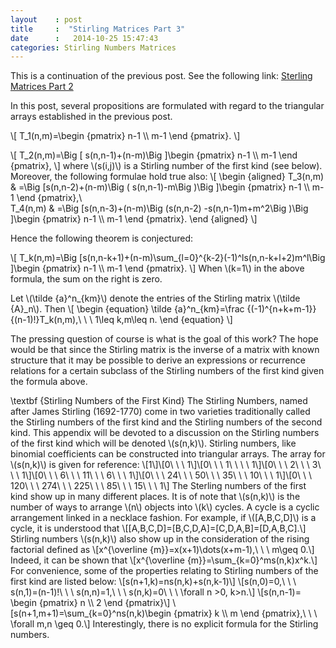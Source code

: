```yaml
---
layout    : post
title     :  "Stirling Matrices Part 3"
date      :   2014-10-25 15:47:43
categories: Stirling Numbers Matrices
---
```


This is a continuation of the previous post. See the following link: [Sterling Matrices Part 2](http://jamesevans2014.github.io/stirling/numbers/matrices/2014/10/25/Stirling-Matrices-Part-2.html)

In this post, several propositions are formulated with regard to the triangular arrays established in the previous post.

\\[
T\_1(n,m)=\begin {pmatrix} n-1 \\\ m-1 \end {pmatrix}.
\\]

\\[
T\_2(n,m)=\Big [ s(n,n-1)+(n-m)\Big ]\begin {pmatrix} n-1 \\\ m-1 \end {pmatrix},
\\]
where \\(s(i,j)\\) is a Stirling number of the first kind (see below).
Moreover, the following formulae hold true also:
\\[
\begin {aligned}
T\_3(n,m) & =\Big [s(n,n-2)+(n-m)\Big ( s(n,n-1)-m\Big )\Big ]\begin {pmatrix} n-1 \\\ m-1 \end {pmatrix},\\\
T\_4(n,m) & =\Big [s(n,n-3)+(n-m)\Big (s(n,n-2) -s(n,n-1)m+m^2\Big )\Big ]\begin {pmatrix} n-1 \\\ m-1 \end {pmatrix}.
\end {aligned}
\\]

Hence the following theorem is conjectured:

\\[
T\_k(n,m)=\Big [s(n,n-k+1)+(n-m)\sum\_{l=0}^{k-2}(-1)^ls(n,n-k+l+2)m^l\Big ]\begin {pmatrix} n-1 \\\ m-1 \end {pmatrix}.
\\]
When \\(k=1\\) in the above formula, the sum on the right is zero.

Let \\(\tilde {a}^n\_{km}\\) denote the entries of the Stirling matrix \\(\tilde {A}\_n\\). Then
\\[
\begin {equation}
\tilde {a}^n\_{km}=\frac {(-1)^{n+k+m-1}}{(n-1)!}T\_k(n,m),\ \ \ 1\leq k,m\leq n.
\end {equation}
\\]

The pressing question of course is what is the goal of this work? 
The hope would be that since the Stirling matrix is the inverse of a matrix with known structure that it 
may be possible to derive an expressions or recurrence relations for a certain subclass of the 
Stirling numbers of the first kind given the formula above.

\textbf {Stirling Numbers of the First Kind}
The Stirling Numbers, named after James Stirling (1692-1770) come in two varieties traditionally called the Stirling numbers of the first kind and the Stirling numbers of the second kind. This appendix will be devoted to a discussion on the Stirling numbers of the first kind which will be denoted \\(s(n,k)\\). Stirling numbers, like binomial coefficients can be constructed into triangular arrays. The array for \\(s(n,k)\\) is given for reference:
\\[1\\]\\[0\ \ \ 1\\]\\[0\ \ \ 1\ \ \ \ 1\\]\\[0\ \ \ 2\ \ \ 3\ \ \ 1\\]\\[0\ \ \ 6\ \ \ 11\ \ \ 6\ \ \ 1\\]\\[0\ \ \ 24\ \ \ 50\ \ \ 35\ \ \ 10\ \ \ 1\\]\\[0\ \ \ 120\ \ \ 274\ \ \ 225\ \ \ 85\ \ \ 15\ \ \ 1\\]
The Sterling numbers of the first kind show up in many different places. It is of note that \\(s(n,k)\\) is the number of ways to arrange \\(n\\) objects into \\(k\\) cycles. A cycle is a cyclic arrangement linked in a necklace fashion. For example, if \\([A,B,C,D]\\) is a cycle, it is understood that
\\[[A,B,C,D]=[B,C,D,A]=[C,D,A,B]=[D,A,B,C].\\]
Stirling numbers \\(s(n,k)\\) also show up in the consideration of the rising factorial defined as 
\\[x^{\overline {m}}=x(x+1)\dots(x+m-1),\ \ \ m\geq 0.\\]
Indeed, it can be shown that
\\[x^{\overline {m}}=\sum\_{k=0}^ms(n,k)x^k.\\]
For convenience, some of the properties relating to Stirling numbers of the first kind are listed below:
\\[s(n+1,k)=ns(n,k)+s(n,k-1)\\]
\\[s(n,0)=0,\ \ \ s(n,1)=(n-1)!\ \ \ s(n,n)=1,\ \ \ s(n,k)=0\ \ \ \forall n >0, k>n.\\]
\\[s(n,n-1)= \begin {pmatrix} n \\\ 2 \end {pmatrix}\\]
\\[s(n+1,m+1)=\sum_{k=0}^ns(n,k)\begin {pmatrix} k \\\ m \end {pmatrix},\ \ \ \forall m,n \geq 0.\\]
Interestingly, there is no explicit formula for the Stirling numbers.
